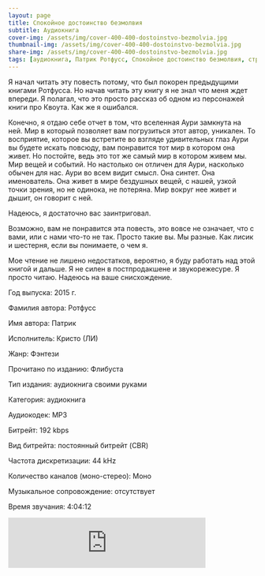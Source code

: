 ```yaml
---
layout: page
title: Спокойное достоинство безмолвия
subtitle: Аудиокнига
cover-img: /assets/img/cover-400-400-dostoinstvo-bezmolvia.jpg
thumbnail-img: /assets/img/cover-400-400-dostoinstvo-bezmolvia.jpg
share-img: /assets/img/cover-400-400-dostoinstvo-bezmolvia.jpg
tags: [аудиокнига, Патрик Ротфусс, Спокойное достоинство безмолвия, страхи мудреца, Хроника убийцы короля]
---
```

Я начал читать эту повесть потому, что был покорен предыдущими книгами Ротфусса. Но начав читать эту книгу я не знал что меня ждет впереди. Я полагал, что это просто рассказ об одном из персонажей книги про Квоута. Как же я ошибался.

Конечно, я отдаю себе отчет в том, что вселенная Аури замкнута на ней. Мир в который позволяет вам погрузиться этот автор, уникален. То восприятие, которое вы встретите во взгляде удивительных глаз Аури вы будете искать повсюду, вам понравится тот мир в котором она живет. Но постойте, ведь это тот же самый мир в котором живем мы. Мир вещей и событий. Но настолько он отличен для Аури, насколько обычен для нас. Аури во всем видит смысл. Она синтет. Она именователь. Она живет в мире бездушных вещей, с нашей, узкой точки зрения, но не одинока, не потеряна. Мир вокруг нее живет и дышит, он говорит с ней.

Надеюсь, я достаточно вас заинтриговал.

Возможно, вам не понравится эта повесть, это вовсе не означает, что с вами, или с нами что-то не так. Просто такие вы. Мы разные. Как лисик и шестерня, если вы понимаете, о чем я.

Мое чтение не лишено недостатков, вероятно, я буду работать над этой книгой и дальше. Я не силен в постпродакшене и звукорежесуре. Я просто читаю. Надеюсь на ваше снисхождение.

Год выпуска: 2015 г.

Фамилия автора: Ротфусс

Имя автора: Патрик

Исполнитель: Кристо (ЛИ)

Жанр: Фэнтези

Прочитано по изданию: Флибуста

Тип издания: аудиокнига своими руками

Категория: аудиокнига

Аудиокодек: MP3

Битрейт: 192 kbps

Вид битрейта: постоянный битрейт (CBR)

Частота дискретизации: 44 kHz

Количество каналов (моно-стерео): Моно

Музыкальное сопровождение: отсутствует

Время звучания: 4:04:12

<iframe src="https://anchor.fm/denis-korableff5/embed/episodes/ep-e118k09" height="102px" width="400px" frameborder="0" scrolling="no"></iframe>

